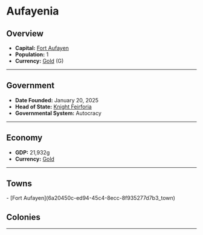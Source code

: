 <!--UNDEDITED FILE, remove this entire line if this file has been edited!-->
# <!--NAME-->Aufayenia<!--NAME-->

## Overview

- **Capital:** <!--CAPITAL_LINK-->[Fort Aufayen](6a20450c-ed94-45c4-8ecc-8f935277d7b3_town)<!--CAPITAL_LINK-->
- **Population:** <!--POPULATION-->1<!--POPULATION-->
- **Currency:** <!--CURRENCY_LINK-->[Gold](Gold_currency)<!--CURRENCY_LINK--> (<!--CURRENCY_ABV-->G<!--CURRENCY_ABV-->)

---

## Government

- **Date Founded:** <!--FOUNDED-->January 20, 2025<!--FOUNDED-->
- **Head of State:** <!--LEADER_TITLE_LINK-->[Knight Feirforia](Feirforia_user)<!--LEADER_TITLE_LINK-->
- **Governmental System:** <!--GOVERNMENT-->Autocracy<!--GOVERNMENT-->

---

## Economy

- **GDP:** <!--GDP-->21,932g<!--GDP-->
- **Currency:** <!--CURRENCY_LINK-->[Gold](Gold_currency)<!--CURRENCY_LINK-->

---

## Towns

<!--TOWNS-->- [Fort Aufayen](6a20450c-ed94-45c4-8ecc-8f935277d7b3_town)<!--TOWNS-->

## Colonies

<!--COLONIES--><!--COLONIES-->

---